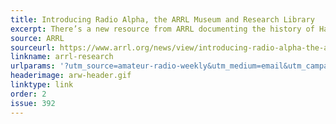 ```yaml
---
title: Introducing Radio Alpha, the ARRL Museum and Research Library
excerpt: There’s a new resource from ARRL documenting the history of Ham Radio.
source: ARRL
sourceurl: https://www.arrl.org/news/view/introducing-radio-alpha-the-arrl-museum-and-research-library
linkname: arrl-research
urlparams: '?utm_source=amateur-radio-weekly&utm_medium=email&utm_campaign=newsletter'
headerimage: arw-header.gif
linktype: link
order: 2
issue: 392
---
```

